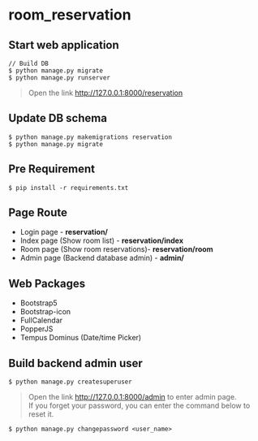 # room_reservation

## Start web application
```
// Build DB
$ python manage.py migrate 
$ python manage.py runserver
```
> Open the link http://127.0.0.1:8000/reservation

## Update DB schema
```
$ python manage.py makemigrations reservation
$ python manage.py migrate
```

## Pre Requirement
`$ pip install -r requirements.txt`

## Page Route
* Login page - **reservation/**
* Index page (Show room list) - **reservation/index**
* Room page (Show room reservations)- **reservation/room**
* Admin page (Backend database admin) - **admin/**

## Web Packages
* Bootstrap5
* Bootstrap-icon
* FullCalendar
* PopperJS
* Tempus Dominus (Date/time Picker)

## Build backend admin user
`$ python manage.py createsuperuser`
> Open the link http://127.0.0.1:8000/admin to enter admin page.
> <br/>If you forget your password, you can enter the command below to reset it.

```$ python manage.py changepassword <user_name>```
